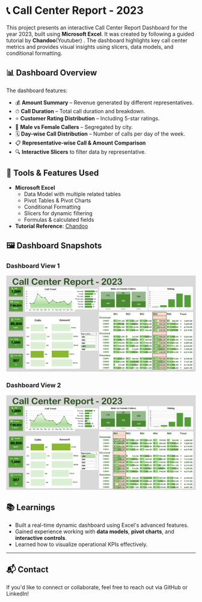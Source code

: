 # 📞 Call Center Report - 2023

This project presents an interactive Call Center Report Dashboard for the year 2023, built using **Microsoft Excel**. It was created by following a guided tutorial by **Chandoo**(Youtuber) . The dashboard highlights key call center metrics and provides visual insights using slicers, data models, and conditional formatting.

## 📊 Dashboard Overview

The dashboard features:

- 💰 **Amount Summary** – Revenue generated by different representatives.
- ⏱ **Call Duration** – Total call duration and breakdown.
- ⭐ **Customer Rating Distribution** – Including 5-star ratings.
- 🚻 **Male vs Female Callers** – Segregated by city.
- 🗓 **Day-wise Call Distribution** – Number of calls per day of the week.
- 📋 **Representative-wise Call & Amount Comparison**
- 🔍 **Interactive Slicers** to filter data by representative.


## 🧰 Tools & Features Used

- **Microsoft Excel**
  - Data Model with multiple related tables
  - Pivot Tables & Pivot Charts
  - Conditional Formatting
  - Slicers for dynamic filtering
  - Formulas & calculated fields
- **Tutorial Reference**: [Chandoo](https://youtu.be/7QNgqq154gE?feature=shared)


## 🖼️ Dashboard Snapshots

### Dashboard View 1
![Call Center Dashboard](Dashboard_Call_Center_1.png)

### Dashboard View 2
![Filtered Dashboard](Dashboard_Call_Center_2.png)




## 📚 Learnings

- Built a real-time dynamic dashboard using Excel's advanced features.
- Gained experience working with **data models**, **pivot charts**, and **interactive controls**.
- Learned how to visualize operational KPIs effectively.

---

## 📬 Contact

If you'd like to connect or collaborate, feel free to reach out via GitHub or LinkedIn!

